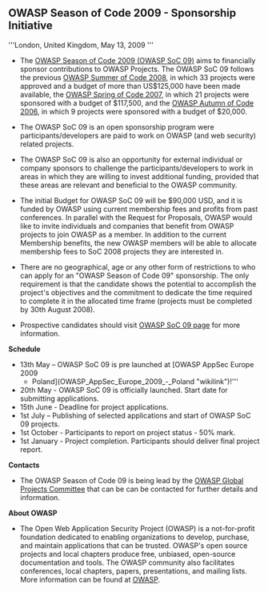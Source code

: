 ## **OWASP Season of Code 2009 - Sponsorship Initiative**

'''London, United Kingdom, May 13, 2009 '''

  - The [OWASP Season of Code 2009 (OWASP SoC
    09)](:OWASP_Season_of_Code_2009 "wikilink") aims to financially
    sponsor contributions to OWASP Projects. The OWASP SoC 09 follows
    the previous [OWASP Summer of Code
    2008](:OWASP_Summer_of_Code_2008 "wikilink"), in which 33 projects
    were approved and a budget of more than US$125,000 have been made
    available, the [OWASP Spring of
    Code 2007](http://www.owasp.org/index.php/OWASP_Spring_Of_Code_2007),
    in which 21 projects were sponsored with a budget of $117,500, and
    the [OWASP Autumn of
    Code 2006](https://www.owasp.org/index.php/Owasp_Autumn_Of_Code_2006),
    in which 9 projects were sponsored with a budget of $20,000.

<!-- end list -->

  - The OWASP SoC 09 is an open sponsorship program were
    participants/developers are paid to work on OWASP (and web security)
    related projects.

<!-- end list -->

  - The OWASP SoC 09 is also an opportunity for external individual or
    company sponsors to challenge the participants/developers to work in
    areas in which they are willing to invest additional funding,
    provided that these areas are relevant and beneficial to the OWASP
    community.

<!-- end list -->

  - The initial Budget for OWASP SoC 09 will be $90,000 USD, and it is
    funded by OWASP using current membership fees and profits from past
    conferences. In parallel with the Request for Proposals, OWASP would
    like to invite individuals and companies that benefit from OWASP
    projects to join OWASP as a member. In addition to the current
    Membership benefits, the new OWASP members will be able to allocate
    membership fees to SoC 2008 projects they are interested in.

<!-- end list -->

  - There are no geographical, age or any other form of restrictions to
    who can apply for an "OWASP Season of Code 09" sponsorship. The only
    requirement is that the candidate shows the potential to accomplish
    the project's objectives and the commitment to dedicate the time
    required to complete it in the allocated time frame (projects must
    be completed by 30th August 2008).

<!-- end list -->

  - Prospective candidates should visit [OWASP SoC 09
    page](http://www.owasp.org/index.php/OWASP_Season_of_Code_2009) for
    more information.

**Schedule**

  - 13th May – OWASP SoC 09 is pre launched at [OWASP AppSec Europe 2009
    - Poland](OWASP_AppSec_Europe_2009_-_Poland "wikilink")\!'''
  - 20th May - OWASP SoC 09 is officially launched. Start date for
    submitting applications.
  - 15th June - Deadline for project applications.
  - 1st July – Publishing of selected applications and start of OWASP
    SoC 09 projects.
  - 1st October - Participants to report on project status - 50% mark.
  - 1st January - Project completion. Participants should deliver final
    project report.

**Contacts**

  - The OWASP Season of Code 09 is being lead by the [OWASP Global
    Projects
    Committee](mailto:global-projects-committee@lists.owasp.org) that
    can be can be contacted for further details and information.

**About OWASP**

  - The Open Web Application Security Project (OWASP) is a
    not-for-profit foundation dedicated to enabling organizations to
    develop, purchase, and maintain applications that can be trusted.
    OWASP's open source projects and local chapters produce free,
    unbiased, open-source documentation and tools. The OWASP community
    also facilitates conferences, local chapters, papers, presentations,
    and mailing lists. More information can be found at
    [OWASP](http://www.owasp.org).
